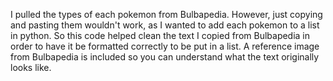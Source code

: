 I pulled the types of each pokemon from Bulbapedia. However, just copying and pasting them wouldn't work, as I wanted to add each pokemon to a list in python. 
So this code helped clean the text I copied from Bulbapedia in order to have it be formatted correctly to be put in a list.
A reference image from Bulbapedia is included so you can understand what the text originally looks like.
